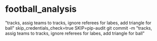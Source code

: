 # football_analysis

"tracks, assig teams to tracks, ignore referees for labes, add triangle for ball"
skip_credentials_check=true SKIP=pip-audit git commit -m  "tracks, assig teams to tracks, ignore referees for labes, add triangle for ball"